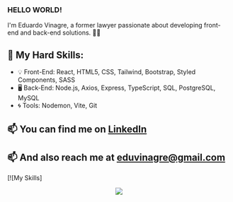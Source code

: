 ### HELLO WORLD!


I'm Eduardo Vinagre, a former lawyer passionate about developing front-end and back-end solutions. 👨‍💻

## 🚀 My Hard Skills:
- 💡 Front-End: React, HTML5, CSS, Tailwind, Bootstrap, Styled Components, SASS
- 🖥️ Back-End: Node.js, Axios, Express, TypeScript, SQL, PostgreSQL, MySQL
- 🌀 Tools: Nodemon, Vite, Git

## 📫 You can find me on [LinkedIn](https://www.linkedin.com/in/yourprofile)

## 📫 And also reach me at [eduvinagre@gmail.com](mailto:eduvinagre@gmail.com)

[![My Skills]
<p align="center">
  <a href="https://skillicons.dev">
    <img src="https://skillicons.dev/icons?i=js,nodejs,ts,react,express,redux,tailwind,mysql,postgres,sequelize,sass,styledcomponents,bootstrap,css,html,git,vite,vitest,jest,npm,notion&theme=dark" />
  </a>
</p>
